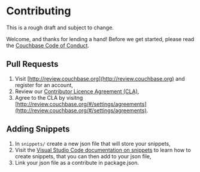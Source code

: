 # Contributing

This is a rough draft and subject to change. 

Welcome, and thanks for lending a hand! Before we get started, please read the [Couchbase Code of Conduct](https://www.couchbase.com/code-of-conduct).

## Pull Requests

1. Visit [http://review.couchbase.org](http://review.couchbase.org) and register for an account,
2. Review our [Contributor Licence Agreement (CLA)](http://review.couchbase.org/static/individual_agreement.html),
3. Agree to the CLA by visitng [http://review.couchbase.org/#/settings/agreements](http://review.couchbase.org/#/settings/agreements).

## Adding Snippets

1. In `snippets/` create a new json file that will store your snippets,
2. Visit the [Visual Studio Code documentation on snippets](https://code.visualstudio.com/docs/editor/userdefinedsnippets#_create-your-own-snippets) to learn how to create snippets, that you can then add to your json file,
3. Link your json file as a contribute in package.json.